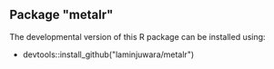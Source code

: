 ## Package "metalr"
The developmental version of this R package can be installed using:

- devtools::install_github("laminjuwara/metalr")
